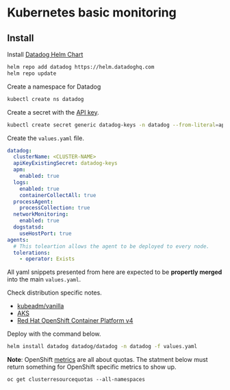 # Kubernetes basic  monitoring

## Install

Install [Datadog Helm Chart](https://github.com/DataDog/helm-charts/tree/master/charts/datadog)

```bash
helm repo add datadog https://helm.datadoghq.com
helm repo update
```

Create a namespace for Datadog

```bash
kubectl create ns datadog
```

Create a secret with the [API key](https://app.datadoghq.com/account/settings#api).

```bash
kubectl create secret generic datadog-keys -n datadog --from-literal=api-key=<API-KEY>
```

Create the `values.yaml` file.

```yaml
datadog:
  clusterName: <CLUSTER-NAME>
  apiKeyExistingSecret: datadog-keys
  apm:
    enabled: true
  logs:
    enabled: true
    containerCollectAll: true
  processAgent:
    processCollection: true
  networkMonitoring:
    enabled: true
  dogstatsd:
    useHostPort: true
agents:
  # This toleartion allows the agent to be deployed to every node.
  tolerations:
    - operator: Exists
```

All yaml snippets presented from here are expected to be **propertly merged** into the main `values.yaml`.

Check distribution specific notes.  

- [kubeadm/vanilla](kubeadm.md)
- [AKS](aks.md)
- [Red Hat OpenShift Container Platform v4](openshift4.md)

 Deploy with the command below.

```bash
helm install datadog datadog/datadog -n datadog -f values.yaml
```

**Note**: OpenShift [metrics](https://docs.datadoghq.com/integrations/openshift/#metrics) are all about quotas.  The statment below must return something for OpenShift specific metrics to show up.

`oc get clusterresourcequotas --all-namespaces`
